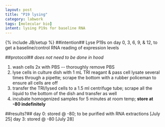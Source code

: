 ```yaml
---
layout: post
title: "P19 lysing"
category: labwork
tags: [molecular bio]
intent: lysing P19s for baseline RNA
---
```

{% include JB/setup %}
##intention##
Lyse P19s on day 0, 3, 6, 9, & 12, to get a baseline/control RNA reading of expression levels

##protocol##
*does not need to be done in hood*<br>

  1. wash cells 2x with PBS -- thoroughly remove PBS
  2. lyse cells in culture dish with 1 mL TRI reagant & pass cell lysate several times through a pipette; scrape the bottom with a rubber policeman to ensure all cells are off
  3. transfer the TRI/lysed cells to a 1.5 ml centrifuge tube; scrape all the liquid to the bottom of the dish and transfer as well
  4. incubate homogenized samples for 5 minutes at room temp; **store at -80 indefinitely**

##results?##
day 0: stored @ -80; to be purified with RNA extractions [July 25] 
day 3: stored @ -80 [July 28]


